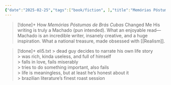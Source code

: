 ```yaml
---
{"date":"2025-02-25","tags":["book/fiction", ],"title":"Memórias Póstumas de Brás Cubas","subtitle":"","author":"[[Machado de Assis]]","description":"Memórias Póstumas de Brás Cubas\", escrito por Joaquim Maria Machado de Assis, é uma obra-prima da literatura brasileira e uma das mais importantes do realismo no Brasil. Publicado pela primeira vez em 1881, o romance apresenta uma narrativa inovadora e um estilo único que combina humor, ironia e crítica social. \"Memórias Póstumas de Brás Cubas\" é amplamente considerado um marco na literatura brasileira e um precursor do modernismo. A obra de Machado de Assis influenciou gerações de escritores e continua a ser estudada e admirada por sua originalidade, profundidade filosófica e estilo literário refinado. A crítica social presente no romance permanece relevante, tornando-o um clássico intemporal.","publisher":"BoD - Books on Demand","publishDate":"2024-06-12","totalPage":116,"isbn10":null,"isbn13":9791043106835,"topic":"[[Realism|Realism]]","start":"2015-06-25","finish":"2015-07-25","publish":true,"PassFrontmatter":true}
---
```


>[!done]+ How *Memórias Póstumas de Brás Cubas* Changed Me
> His writing is truly a Machado (pun intended). What an enjoyable read—Machado is an incredible writer, insanely creative, and a huge inspiration. What a national treasure, made obsessed with [[Realism]].

>[!done]+ eli5.txt
> \> dead guy decides to narrate his own life story<br>
> \> was rich, kinda useless, and full of himself<br>
> \> falls in love, fails miserably<br>
> \> tries to do something important, also fails<br>
> \> life is meaningless, but at least he’s honest about it<br>
> \> brazilian literature’s finest roast session<br>